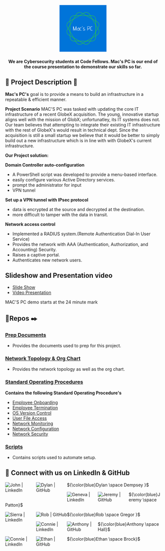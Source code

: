 
<div id="header" align="center">
  <img src="https://github.com/Mac-s-PC/.github/blob/main/profile/MAC'S%20PC.png"  width="30%" height="30%">
  </h1>
  <h4>
    We are Cybersecurity students at Code Fellows. Mac's PC is our end of the course presentation to demonstrate our skills so far. 
    </h4>
</div>

## 💾 Project Description 🚧
**Mac's PC's** goal is to provide a means to build an infrastructure in a repeatable & efficient manner.

**Project Scenario** MAC'S PC was tasked with updating the core IT infrastructure of a recent GlobeX acquisition. The young, innovative startup aligns well with the mission of GlobX; unfortunatley, its IT systems does not. Our team believes that attempting to integrate their existing IT infrastructure with the rest of GlobeX's would result in technical dept. Since the acquisition is still a small startup we believe that it would be better to simply build out a new infrastructure which is in line with with GlobeX's current infrastructure. 

**Our Project solution:** 

**Domain Controller auto-configuration**
 - A PowerShell script was developed to provide a menu-based interface.
 - easily configure various Active Directory services.
 - prompt the administrator for input 
 - VPN tunnel

**Set up a VPN tunnel with IPsec protocol** 
 - data is encrypted at the source and decrypted at the destination. 
 - more difficult to tamper with the data in transit.

**Network access control**

 - Implemented a RADIUS system.(Remote Authentication Dial-In User Service)
 - Provides the network with AAA (Authentication, Authorization, and Accounting) Security.
 - Raises a captive portal.
 - Authenticates new network users.

##  Slideshow and Presentation video 
- [Slide Show](https://github.com/Mac-s-PC/Slideshow/blob/main/MAC'S%20PC%20Slideshow.pdf)
- [Video Presentation](https://zoom.us/rec/share/qiSFyl7360aq1KoH6BSE6CII9CaNjo4et-h73XOPtBcSRfDYzCH39aPeKCYrt5jt.ww_I0Ino4KIhyvx7)

MAC'S PC demo starts at the 24 minute mark


## 🔎Repos ✒️
### [**Prep Documents**](https://github.com/Mac-s-PC/Project-Prep-Documents)

* Provides the documents used to prep for this project.

### [**Network Topology & Org Chart**](https://github.com/Mac-s-PC/Network-Topolology-Org-Chart)

* Provides the network topology as well as the org chart.

### [**Standard Operating Procedures**](https://github.com/Mac-s-PC/Standard-Operating-Procedures)

 **Contains the following Standard Operating Procedure's**
* [Employee Onboarding](https://github.com/Mac-s-PC/Standard-Operating-Procedures/blob/main/SOP_%20Employee%20Onboarding%20.pdf)
* [Employee Termination](https://github.com/Mac-s-PC/Standard-Operating-Procedures/blob/main/SOP_%20How%20to%20handle%20network%20accounts%20for%20employees%20being%20terminated%20.pdf)
* [OS Version Control](https://github.com/Mac-s-PC/Standard-Operating-Procedures/blob/main/SOP%20for%20Operation%20System%20Version%20Control.pdf.pdf)
* [User File Access](https://github.com/Mac-s-PC/Standard-Operating-Procedures/blob/main/User%20file%20access.pdf)
* [Network Monitoring](https://github.com/Mac-s-PC/Standard-Operating-Procedures/blob/main/SOP%20Network%20Monitoring.pdf)
* [Network Configuration](https://github.com/Mac-s-PC/Standard-Operating-Procedures/blob/main/SOP%20Network%20Configuration.pdf)
* [Network Security](https://github.com/Mac-s-PC/Standard-Operating-Procedures/blob/main/SOP_%20Network%20Security.pdf)

### [Scripts](https://github.com/Mac-s-PC/Powershell-Scripts)

* Contains scripts used to automate setup.

## 🤝 Connect with us on LinkedIn & GitHub

<a href="https://github.com/DylanDempsey1"><img align="left" src="https://img.shields.io/badge/linkedin-%230077B5.svg?style=for-the-badge&logo=linkedin&logoColor=white" alt="John | LinkedIn" width="100px"/></a>
<a href="https://www.linkedin.com/in/your-new-associate/"><img align="left" src="https://img.shields.io/badge/github-%23121011.svg?style=for-the-badge&logo=github&logoColor=white" alt="Dylan  | GitHub" width="100px"/></a>
<p align="left"> ${\color{blue}Dylan \space Dempsey }$ </p> 

<a href="https://www.linkedin.com/in/jeremy-patton-028300260/"><img align="left" src="https://img.shields.io/badge/linkedin-%230077B5.svg?style=for-the-badge&logo=linkedin&logoColor=white" alt="Geneva | LinkedIn" width="100px"/></a>
<a href="https://github.com/JeremyP1017"><img align="left" src="https://img.shields.io/badge/github-%23121011.svg?style=for-the-badge&logo=github&logoColor=white" alt="Jeremy | GitHub" width="100px"/></a>
<p align="left"> ${\color{blue}Jeremy \space Patton}$ </p> 

<a href="https://www.linkedin.com/in/robertgregor11/"><img align="left" src="https://img.shields.io/badge/linkedin-%230077B5.svg?style=for-the-badge&logo=linkedin&logoColor=white" alt="Sierra | LinkedIn" width="100px"/></a>
<a href="https://github.com/RobG-11"><img align="left" src="https://img.shields.io/badge/github-%23121011.svg?style=for-the-badge&logo=github&logoColor=white" alt="Rob | GitHub" width="100px"/></a>
<p align="left"> ${\color{blue}Rob \space Gregor }$ </p> 

<a href="https://www.linkedin.com/in/anthony-wall-a2783019/"><img align="left" src="https://img.shields.io/badge/linkedin-%230077B5.svg?style=for-the-badge&logo=linkedin&logoColor=white" alt="Connie | LinkedIn" width="100px"/></a>
<a href="https://github.com/Anthony098626"><img align="left" src="https://img.shields.io/badge/github-%23121011.svg?style=for-the-badge&logo=github&logoColor=white" alt="Anthony | GitHub" width="100px"/></a> 
<p align="left"> ${\color{blue}Anthony \space Hall}$ </p> 

<a href="https://www.linkedin.com/in/ethan-brock-b455a7263/"><img align="left" src="https://img.shields.io/badge/linkedin-%230077B5.svg?style=for-the-badge&logo=linkedin&logoColor=white" alt="Connie | LinkedIn" width="100px"/></a>
<a href="https://github.com/EthanBrock1"><img align="left" src="https://img.shields.io/badge/github-%23121011.svg?style=for-the-badge&logo=github&logoColor=white" alt="Ethan | GitHub" width="100px"/></a> 
<p align="left"> ${\color{blue}Ethan \space Brock}$ </p>

